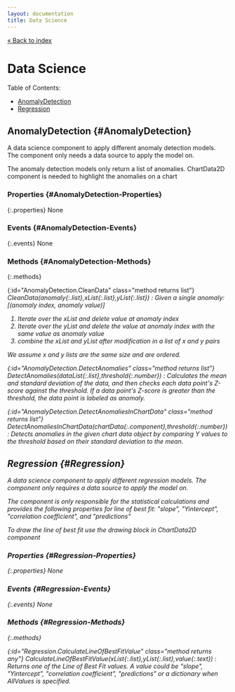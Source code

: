```yaml
---
layout: documentation
title: Data Science
---
```


[&laquo; Back to index](index.html)
# Data Science

Table of Contents:

* [AnomalyDetection](#AnomalyDetection)
* [Regression](#Regression)

## AnomalyDetection  {#AnomalyDetection}

A data science component to apply different anomaly detection models.
 The component only needs a data source to apply the model on.

 The anomaly detection models only return a list of anomalies.
 ChartData2D component is needed to highlight the anomalies on a chart



### Properties  {#AnomalyDetection-Properties}

{:.properties}
None


### Events  {#AnomalyDetection-Events}

{:.events}
None


### Methods  {#AnomalyDetection-Methods}

{:.methods}

{:id="AnomalyDetection.CleanData" class="method returns list"} <i/> CleanData(*anomaly*{:.list},*xList*{:.list},*yList*{:.list})
: Given a single anomaly: [(anomaly index, anomaly value)]

 1. Iterate over the xList and delete value at anomaly index
 2. Iterate over the yList and delete the value at anomaly index with the same value as anomaly
    value
 3. combine the xList and yList after modification in a list of x and y pairs

 We assume x and y lists are the same size and are ordered.

{:id="AnomalyDetection.DetectAnomalies" class="method returns list"} <i/> DetectAnomalies(*dataList*{:.list},*threshold*{:.number})
: Calculates the mean and standard deviation of the data, and then checks each data point's
 Z-score against the threshold. If a data point's Z-score is greater than the threshold,
 the data point is labeled as anomaly.

{:id="AnomalyDetection.DetectAnomaliesInChartData" class="method returns list"} <i/> DetectAnomaliesInChartData(*chartData*{:.component},*threshold*{:.number})
: Detects anomalies in the given chart data object by comparing Y values to the threshold based
 on their standard deviation to the mean.

## Regression  {#Regression}

A data science component to apply different regression models.
 The component only requires a data source to apply the model on.

   The component is only responsible for the statistical calculations and
 provides the following properties for line of best fit:
 "slope", "Yintercept", "correlation coefficient", and "predictions"

   To draw the line of best fit use the drawing block in ChartData2D component



### Properties  {#Regression-Properties}

{:.properties}
None


### Events  {#Regression-Events}

{:.events}
None


### Methods  {#Regression-Methods}

{:.methods}

{:id="Regression.CalculateLineOfBestFitValue" class="method returns any"} <i/> CalculateLineOfBestFitValue(*xList*{:.list},*yList*{:.list},*value*{:.text})
: Returns one of the Line of Best Fit values.
 A value could be "slope", "Yintercept", "correlation coefficient", "predictions" or a
 dictionary when AllValues is specified.
